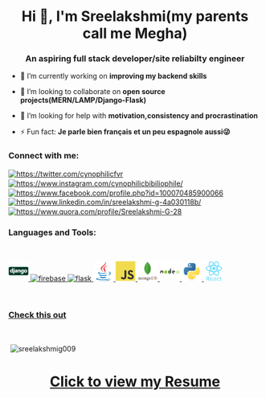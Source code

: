 <h1 align="center">Hi 👋, I'm Sreelakshmi(my parents call me Megha)</h1>
<h3 align="center">An aspiring full stack developer/site reliabilty engineer</h3>

- 🔭 I’m currently working on **improving my backend skills**

- 👯 I’m looking to collaborate on **open source projects(MERN/LAMP/Django-Flask)**

- 🤝 I’m looking for help with **motivation,consistency and procrastination**

- ⚡ Fun fact: **Je parle bien français et un peu espagnole aussi😜**

<h3 align="left">Connect with me:</h3>
<p align="left">
<a href="https://twitter.com/cynophilicfvr" target="blank"><img align="center" src="https://raw.githubusercontent.com/rahuldkjain/github-profile-readme-generator/master/src/images/icons/Social/twitter.svg" alt="https://twitter.com/cynophilicfvr" height="30" width="40" /></a>
<a href="https://www.instagram.com/cynophilicbibiliophile/" target="blank"><img align="center" src="https://raw.githubusercontent.com/rahuldkjain/github-profile-readme-generator/master/src/images/icons/Social/instagram.svg" alt="https://www.instagram.com/cynophilicbibiliophile/" height="30" width="40" /></a>
<a href="https://www.facebook.com/profile.php?id=100070485900066" target="blank"><img align="center" src="https://raw.githubusercontent.com/rahuldkjain/github-profile-readme-generator/master/src/images/icons/Social/facebook-alt.svg" alt="https://www.facebook.com/profile.php?id=100070485900066" height="30" width="40" /></a>
<a href="https://www.linkedin.com/in/sreelakshmi-g-4a030118b/" target="blank"><img align="center" src="https://raw.githubusercontent.com/rahuldkjain/github-profile-readme-generator/master/src/images/icons/Social/linked-in-alt.svg" alt="https://www.linkedin.com/in/sreelakshmi-g-4a030118b/" height="30" width="40" /></a>
<a href="https://www.quora.com/profile/Sreelakshmi-G-28" target="blank"><img align="center" src="https://image.flaticon.com/icons/png/512/174/174865.png" alt="https://www.quora.com/profile/Sreelakshmi-G-28" height="30" width="40" /></a>


</p>

<h3 align="left">Languages and Tools:</h3>
<br>
<p align="left"> <a href="https://www.djangoproject.com/" target="_blank" rel="noreferrer"> <img src="https://raw.githubusercontent.com/devicons/devicon/master/icons/django/django-original.svg" alt="django" width="40" height="40"/> </a> <a href="https://firebase.google.com/" target="_blank" rel="noreferrer"> <img src="https://www.vectorlogo.zone/logos/firebase/firebase-icon.svg" alt="firebase" width="40" height="40"/> </a> <a href="https://flask.palletsprojects.com/" target="_blank" rel="noreferrer"> <img src="https://www.vectorlogo.zone/logos/pocoo_flask/pocoo_flask-icon.svg" alt="flask" width="40" height="40"/> </a> <a href="https://www.java.com" target="_blank" rel="noreferrer"> <img src="https://raw.githubusercontent.com/devicons/devicon/master/icons/java/java-original.svg" alt="java" width="40" height="40"/> </a> <a href="https://developer.mozilla.org/en-US/docs/Web/JavaScript" target="_blank" rel="noreferrer"> <img src="https://raw.githubusercontent.com/devicons/devicon/master/icons/javascript/javascript-original.svg" alt="javascript" width="40" height="40"/> </a> <a href="https://www.mongodb.com/" target="_blank" rel="noreferrer"> <img src="https://raw.githubusercontent.com/devicons/devicon/master/icons/mongodb/mongodb-original-wordmark.svg" alt="mongodb" width="40" height="40"/> </a> <a href="https://nodejs.org" target="_blank" rel="noreferrer"> <img src="https://raw.githubusercontent.com/devicons/devicon/master/icons/nodejs/nodejs-original-wordmark.svg" alt="nodejs" width="40" height="40"/> </a> <a href="https://www.python.org" target="_blank" rel="noreferrer"> <img src="https://raw.githubusercontent.com/devicons/devicon/master/icons/python/python-original.svg" alt="python" width="40" height="40"/> </a> <a href="https://reactjs.org/" target="_blank" rel="noreferrer"> <img src="https://raw.githubusercontent.com/devicons/devicon/master/icons/react/react-original-wordmark.svg" alt="react" width="40" height="40"/> </a> </p>
<br>
<h3><a href="https://skyline.github.com/sreelakshmig009/2021">Check this out</a></h3>
<br>
<p>&nbsp;<img align="center" src="https://github-readme-stats.vercel.app/api?username=sreelakshmig009&show_icons=true&locale=en" alt="sreelakshmig009" /></p>
<h1 align="center"><a href = "https://drive.google.com/file/d/1w1XwscGpJkVGhTnwYKK0Lt8yGlU-F5O4/view?usp=sharing">Click to view my Resume</a></h1>



